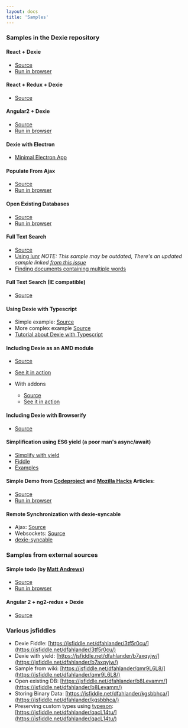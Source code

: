 ```yaml
---
layout: docs
title: 'Samples'
---
```


### Samples in the Dexie repository

#### React + Dexie

* [Source](https://github.com/dfahlander/Dexie.js/tree/master/samples/react)
* [Run in browser](http://rawgit.com/dfahlander/Dexie.js/demo/samples/react/build/)

#### React + Redux + Dexie

* [Source](https://github.com/dfahlander/Dexie.js/tree/master/samples/react-redux)

#### Angular2 + Dexie

* [Source](https://github.com/dfahlander/Dexie.js/tree/master/samples/angular2)
* [Run in browser](http://rawgit.com/dfahlander/Dexie.js/demo/samples/angular2/dist/)

#### Dexie with Electron

* [Minimal Electron App](https://github.com/dfahlander/Dexie.js/tree/master/samples/electron)

#### Populate From Ajax

* [Source](http://dexie.org/docs/Dexie/Dexie.on.populate.html#ajax-populate-sample)
* [Run in browser](https://rawgit.com/dfahlander/Dexie.js/releases/samples/ajax-populate/populateFromAjaxCall.html)

#### Open Existing Databases

* [Source](https://github.com/dfahlander/Dexie.js/blob/master/samples/open-existing-db/dump-databases.html)
* [Run in browser](https://rawgit.com/dfahlander/Dexie.js/releases/samples/open-existing-db/dump-databases.html)

#### Full Text Search

* [Source](https://github.com/dfahlander/Dexie.js/blob/master/samples/full-text-search/FullTextSearch.js)
* [Using lunr](https://gist.github.com/nolanlawson/6f69f4a573c1da862e92) *NOTE: This sample may be outdated, There's an updated sample linked [from this issue](https://github.com/dfahlander/Dexie.js/issues/775#event-1981309238)*
* [Finding documents containing multiple words](https://github.com/dfahlander/Dexie.js/issues/281)

#### Full Text Search (IE compatible)

* [Source](https://github.com/dfahlander/Dexie.js/blob/master/samples/full-text-search/FullTextSearch2.js)

#### Using Dexie with Typescript

* Simple example: [Source](https://github.com/dfahlander/Dexie.js/tree/master/samples/typescript-simple)
* More complex example [Source](https://github.com/dfahlander/Dexie.js/tree/master/samples/typescript)
* [Tutorial about Dexie with Typescript](http://dexie.org/docs/Typescript.html)

#### Including Dexie as an AMD module

* [Source](https://github.com/dfahlander/Dexie.js/tree/master/samples/requirejs)
* [See it in action](https://rawgit.com/dfahlander/Dexie.js/master/samples/requirejs/app.html)

* With addons
  * [Source](https://github.com/dfahlander/Dexie.js/tree/master/samples/requirejs-with-addons)
  * [See it in action](https://rawgit.com/dfahlander/Dexie.js/master/samples/requirejs-with-addons/app.html)

#### Including Dexie with Browserify

* [Source](https://github.com/dfahlander/Dexie.js/tree/master/samples/browserify)

#### Simplification using ES6 yield (a poor man's async/await)

* [Simplify with yield](http://dexie.org/docs/Simplify-with-yield.html)
* [Fiddle](https://jsfiddle.net/dfahlander/b7axqyjw/)
* [Examples](https://github.com/dfahlander/Dexie.js/blob/master/test/tests-yield.js)

#### Simple Demo from [Codeproject](http://www.codeproject.com/Articles/744986/How-to-do-some-magic-with-indexedDB) and [Mozilla Hacks](https://hacks.mozilla.org/2014/06/breaking-the-borders-of-indexeddb/) Articles:

* [Source](https://github.com/dfahlander/Dexie.js/blob/master/samples/codeproject-article/DexieAlgorithmsSamples.html)
* [Run in browser](https://rawgit.com/dfahlander/Dexie.js/releases/samples/codeproject-article/DexieAlgorithmsSamples.html)

#### Remote Synchronization with dexie-syncable

* Ajax: [Source](https://github.com/dfahlander/Dexie.js/tree/master/samples/remote-sync/ajax)
* Websockets: [Source](https://github.com/dfahlander/Dexie.js/tree/master/samples/remote-sync/websocket)
* [dexie-syncable](http://dexie.org/docs/Syncable/Dexie.Syncable.js.html)


### Samples from external sources

#### Simple todo (by [Matt Andrews](https://mattandre.ws))

* [Source](https://github.com/matthew-andrews/offline-todo-dexie/blob/gh-pages/application.js)
* [Run in browser](https://rawgit.com/matthew-andrews/offline-todo-dexie/gh-pages/index.html)

#### Angular 2 + ng2-redux + Dexie

* [Source](https://github.com/jsperts/workshop_unterlagen/tree/master/angular2/examples/Redux)

### Various jsfiddles

* Dexie Fiddle: [https://jsfiddle.net/dfahlander/3tf5r0cu/](https://jsfiddle.net/dfahlander/3tf5r0cu/)
* Dexie with yield: [https://jsfiddle.net/dfahlander/b7axqyjw/](https://jsfiddle.net/dfahlander/b7axqyjw/)
* Sample from wiki: [https://jsfiddle.net/dfahlander/qmr9L6L8/](https://jsfiddle.net/dfahlander/qmr9L6L8/)
* Open existing DB: [https://jsfiddle.net/dfahlander/b8Levamm/](https://jsfiddle.net/dfahlander/b8Levamm/)
* Storing Binary Data: [https://jsfiddle.net/dfahlander/kgsbbhca/](https://jsfiddle.net/dfahlander/kgsbbhca/)
* Preserving custom types using [typeson](https://www.npmjs.com/package/typeson): [https://jsfiddle.net/dfahlander/qacL14tu/](https://jsfiddle.net/dfahlander/qacL14tu/)
